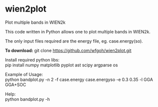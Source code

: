 # wien2plot
Plot multiple bands in WIEN2k

This code written in Python allows one to plot multiple bands in WIEN2k.

The only input files required are the energy file, eg. case.energy(so).

**To download:**
git clone https://github.com/wfgoh/wien2plot.git

Install required python libs:<br />
pip install numpy matplotlib pyplot ast scipy argparse os

Example of Usage: <br />
python bandplot.py -n 2 -f case.energy case.energyso -e 0.3 0.35 -l GGA GGA+SOC

Help: <br />
python bandplot.py -h
